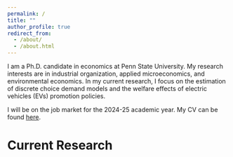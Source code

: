 ```yaml
---
permalink: /
title: ""
author_profile: true
redirect_from: 
  - /about/
  - /about.html
---
```

I am a Ph.D. candidate in economics at Penn State University. My research interests are in industrial organization, applied microeconomics, and environmental economics. In my current research, I focus on the estimation of discrete choice demand models and the welfare effects of electric vehicles (EVs) promotion policies.

I will be on the job market for the 2024-25 academic year. My CV can be found [here](https://wendy-wentian.github.io/files/Wen_Tian_PSU_CV.pdf). 


Current Research
======

